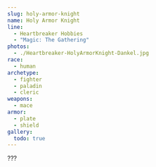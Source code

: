 ```yaml
---
slug: holy-armor-knight
name: Holy Armor Knight
line:
  - Heartbreaker Hobbies
  - "Magic: The Gathering"
photos:
  - ./Heartbreaker-HolyArmorKnight-Dankel.jpg
race:
  - human
archetype:
  - fighter
  - paladin
  - cleric
weapons:
  - mace
armor:
  - plate
  - shield
gallery:
  todo: true
---
```


???
